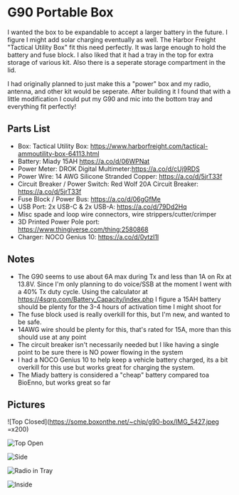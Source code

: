 # G90 Portable Box

I wanted the box to be expandable to accept a larger battery in the future.  I figure I might add solar charging eventually as well.  The
Harbor Freight "Tactical Utility Box" fit this need perfectly.  It was large enough to hold the battery and fuse block.  I also liked that
it had a tray in the top for extra storage of various kit.  Also there is a seperate storage compartment in the lid.

I had originally planned to just make this a "power" box and my radio, antenna, and other kit would be seperate.  After building it I found
that with a little modification I could put my G90 and mic into the bottom tray and everything fit perfectly!

## Parts List

  - Box: Tactical Utility Box: https://www.harborfreight.com/tactical-ammoutility-box-64113.html
  - Battery: Miady 15AH https://a.co/d/06WPNat
  - Power Meter: DROK Digital Multimeter:https://a.co/d/cUj9RDS 
  - Power Wire: 14 AWG Silicone Stranded Copper: https://a.co/d/5jrT33f
  - Circuit Breaker / Power Switch: Red Wolf 20A Circuit Breaker: https://a.co/d/5jrT33f
  - Fuse Block / Power Bus: https://a.co/d/06gGfMe
  - USB Port: 2x USB-C & 2x USB-A:  https://a.co/d/79Dd2Hq
  - Misc spade and loop wire connectors, wire strippers/cutter/crimper
  - 3D Printed Power Pole port: https://www.thingiverse.com/thing:2580868
  - Charger: NOCO Genius 10: https://a.co/d/0ytzI1l

## Notes

 - The G90 seems to use about 6A max during Tx and less than 1A on Rx at 13.8V.  Since I'm only planning to do voice/SSB at the moment I
went with a 40% Tx duty cycle. Using the calculator at https://4sqrp.com/Battery_Capacity/index.php I figure a 15AH battery should be plenty for the 3-4 hours of 
activation time I might shoot for
 - The fuse block used is really overkill for this, but I'm new, and wanted to be safe.
 - 14AWG wire should be plenty for this, that's rated for 15A, more than this should use at any point
 - The circuit breaker isn't necessarily needed but I like having a single point to be sure there is NO power flowing in the system
 - I had a NOCO Genius 10 to help keep a vehicle battery charged, its a bit overkill for this use but works great for charging the system.
 - The Miady battery is considered a "cheap" battery compared toa BioEnno, but works great so far


## Pictures


![Top Closed](https://some.boxonthe.net/~chip/g90-box/IMG_5427.jpeg =x200)

![Top Open](https://some.boxonthe.net/~chip/g90-box/IMG_5429.jpeg)

![Side](https://some.boxonthe.net/~chip/g90-box/IMG_5454.jpeg)

![Radio in Tray](https://some.boxonthe.net/~chip/g90-box/IMG_5455.jpeg)

![Inside](https://some.boxonthe.net/~chip/g90-box/IMG_5425.jpeg)





